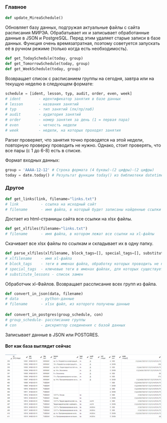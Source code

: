 ### Главное
```python
def update_MireaSchedule()
```
Обновляет базу данных, подгружая актуальные файлы с сайта расписания МИРЭА. Обрабатывает их и записывает обработанные данные в JSON и PostgreSQL. Перед этим удаляет старые записи в базе данных.
Функция очень времязатратная, поэтому советуется запускать её в ручном режиме (только когда есть необходимость).

```python
def get_TodaySchedule(today, group)
def get_TomorrowSchedule(today, group)
def get_WeekSchedule(today, group)
```
Возвращает список с расписанием группы на сегодня, завтра или на текущую неделю в следующем формате:
```python
schedule = [ident, lesson, typ, audit, order, even, week]
# ident        - идентификатор занятия в базе данных
# lesson       - названия занятий
# typ          - тип занятий (лк/пр/лаб)
# audit        - аудитория занятий
# order        - номер занятия за день (1 = первая пара)
# even         - четность недели
# week         - недели, на которых проходят занятия
```
Parser проверяет, что занятия точно проводятся на этой недели, повторную проверку проводить не нужно. Однако, стоит проверять, что все пары (с 1 до 6-8) есть в списке.

Формат входных данных:
```python
group = 'AAAA-12-12' # Строка формата (4 буквы)-(2 цифры)-(2 цифры)
today = date.today() # Результат функции today() из библиотеки datetime
```

### Другое
```python
def get_links(link, filename="links.txt")
# link          - ссылка на исходный сайт
# filename      - имя файла, в который будет записаны найденные ссылки
```
Достает из html-страницы сайта все ссылки на xlsx файлы.

```python
def get_xlfiles(filename="links.txt")
# filename      - имя файла, в котором лежат все ссылки на xl-файлы
```
Скачивает все xlsx файлы по ссылкам и складывает их в одну папку.

```python
def parse_xlfiles(xlfilename, block_tags=[], special_tags=[], substitute_lessons=[])
# xlfilename    - имя xl-файла
# block_tags    - теги в именах файла, обработку которых проводить не нужно
# special_tags  - ключевые теги в именах файлах, для которых существует специальный обработчик
# substitute_lessons - список замен
```
Обработчик xl-Файлов. Возвращает рассписание всех групп из файла.

```python
def convert_in_json(data, filename)
# data          - python-данные
# filename      - xlsx файл, из которого получены данные

def convert_in_postgres(group_schedule, con)
# group_schedule- рассписание группы
# con           - дискриптор соединения с базой данных
```
Записывает данные в JSON или POSTGRES.

#### Вот как база выглядит сейчас
![base](./img/18-04-21.png)


